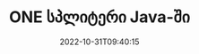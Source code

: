 ---
############################# Static ############################
layout: "auto-gen-merger"
date: 2022-10-31T09:40:15
draft: false
otherformats: ott pdf pps ppsx ppt pptx rtf tex vdx vsdm vsdx vssm vssx vstm vstx vsx

############################# Head ############################
head_title: "დაყავით ONE მრავალ ფაილად Java-ში"
head_description: "დაყავით ერთი ONE ფაილი რამდენიმე ფაილად გვერდების ნომრების, გვერდების ინტერვალების, ლუწი ან კენტი გვერდების საფუძველზე დოკუმენტების შერწყმის API-ს გამოყენებით."

############################# Header ############################
title: "ONE სპლიტერი Java-ში"
description: "გაყავით ONE Java კოდის რამდენიმე ხაზით."
bg_image: "https://cms.admin.containerize.com/templates/aspose/App_Themes/V3/images/bg/header1.png"
bg_overlay: false
button:
    enable: true
    icon: "fas fa-arrow-down"
    label: "ჩამოტვირთეთ უფასო საცდელი"
    link: "https://downloads.groupdocs.com/merger/java"

############################# SubMenu ############################
submenu:
    enable: true

    left:
        img_alt: "GroupDocs.Merger for Java"
        image: "https://cms.admin.containerize.com/templates/groupdocs/images/product-logos/90x90-noborder/groupdocs-merger-java.png"
        product: "GroupDocs.Merger"
        platform: "Java"

    middle:
        button:

            # button loop
            - link: "https://apireference.groupdocs.com/merger/java"
              text: "API მითითება"

            # button loop
            - link: "https://github.com/groupdocs-merger"
              text: "კოდის მაგალითები"

            # button loop
            - link: "https://products.groupdocs.app/merger/family"
              text: "ცოცხალი დემო"

            # button loop
            - link: "https://purchase.groupdocs.com/pricing/merger/java"
              text: "ფასი"

    right:
        link_download: "https://downloads.groupdocs.com/merger"
        link_learn: "https://docs.groupdocs.com/merger/java"
        link_buy: "https://purchase.groupdocs.com"

############################# About ############################
about:
    enable: true
    title: "GroupDocs.Merger for Java API-ს შესახებ"
    content: |
        [GroupDocs.Merger for Java](/ka/merger/java/) ბიბლიოთეკა გთავაზობთ მარტივ გადაწყვეტას უსაფრთხოდ შერწყმისა და გაყოფისთვის დოკუმენტების ფართო სპექტრის ფორმატებში, მათ შორის PDF, Microsoft Office (Word, Excel, PowerPoint, OneNote), OpenDocument, HTML, სურათები და მრავალი სხვა Java აპლიკაციებში. კოდის მხოლოდ რამდენიმე სტრიქონის დამატებით, შეასრულეთ დოკუმენტის რამდენიმე ოპერაცია, როგორიცაა გადატანა, ამოღება, როტაცია, გაცვლა, ამონაწერი ან შეცვალეთ გვერდების ორიენტაცია დოკუმენტებში. დოკუმენტების გაერთიანების API ასევე მხარს უჭერს დოკუმენტის გვერდების გადახედვას, როგორც გამოსახულება დოკუმენტის სტრუქტურის, ფორმატირებისა და გვერდის შინაარსის გასაანალიზებლად.
        
        GroupDocs.Merger API არის სწორი არჩევანი კორპორატიული გადაწყვეტილებებისთვის, რომლებიც საჭიროებენ ფაილების გაყოფის ფუნქციებს. ეს API-ები კარგად არის მხარდაჭერილი ყველა ძირითად ოპერაციულ სისტემასა და პლატფორმაზე, მათ შორის {{Runtime}}.

############################# Steps ############################
steps:
    enable: true
    title_left: "ONE ფაილის დაყოფა გვერდების მიხედვით Java-ში"
    content_left: |
        [GroupDocs.Merger for Java](/ka/merger/java/) უადვილებს Java-ის დეველოპერებს ერთი ONE ფაილის დაყოფა მრავალ შედეგიან ფაილად დანერგვით რამდენიმე მარტივი ნაბიჯი.
        
        * **SplitOptions** ინიციალიზაცია გამომავალი ფაილების ბილიკის ფორმატით.
        * შექმენით **Merger**-ის ახალი ეგზემპლარი და გადაიტანეთ წყაროს დოკუმენტის გზა კონსტრუქტორის პარამეტრად.
        * დარეკეთ **split** და გაიარეთ **SplitOptions** ობიექტი შედეგის შესანახად.

    title_right: "სისტემის მოთხოვნები"
    content_right: |
        GroupDocs.Merger for Java API-ები მხარდაჭერილია ყველა ძირითად პლატფორმაზე და ოპერაციულ სისტემაზე. ქვემოთ მოცემული კოდის შესრულებამდე, დარწმუნდით, რომ თქვენს სისტემაში დაინსტალირებული გაქვთ შემდეგი წინაპირობები.

        * ოპერაციული სისტემები: Microsoft Windows, Linux, MacOS
        * განვითარების გარემო: NetBeans, IntelliJ IDEA, Eclipse
        * ჩარჩოები: J2SE 7.0 (1.7), J2SE 8.0 (1.8), Java 10
        * ჩამოტვირთეთ GroupDocs.Merger for Java-ის უახლესი ვერსია [Maven](https://repository.groupdocs.com/webapp/#/artifacts/browse/tree/General/repo/com/groupdocs/groupdocs-merger)
         
    code: |
     {{% merger/additional-styles %}}
     {{< merger/code-merger title="როგორ გავყოთ ONE ფაილი Java-ის მაგალითის კოდის გამოყენებით">}}

        ```java    
        // გაყავით ONE ფაილი GroupDocs.Merger Java API-სთვის
        String filePath = "input.one";
        String filePathOut = "output.one";
        
        // SplitOptions კლასის ინიცირება გამომავალი ფაილების ბილიკის ფორმატით
        SplitOptions splitOptions = new SplitOptions(filePathOut, new int[] { 3, 6, 8 });

        // მყისიერი შერწყმა შეყვანით ONE დოკუმენტით
        Merger merger = new Merger(filePath);

        // გამოიძახეთ გაყოფის მეთოდი და გაიარეთ SplitOptions ობიექტი შედეგიანი დოკუმენტების შესანახად
        merger.split(splitOptions);
        ```
     {{< /merger/code-merger >}}

############################# Demos ############################
demos:
    enable: true
    title: "ცოცხალი დემო - გაყოფა ONE ფაილი ონლაინ"
    content: |
       გაყავით ONE ფაილი ახლავე, ეწვიეთ [GroupDocs.Merger Live Demos](https://products.groupdocs.app/splitter/one) ვებსაიტს.
       ცოცხალი დემოს აქვს შემდეგი უპირატესობები.
        
############################# About Formats ############################
about_formats:
    enable: true

############################# More Formats ############################
more_formats:
    enable: true
    title: "სხვა ფორმატების ფაილის გაყოფა"
    content: |
        Java დოკუმენტების გაერთიანება და გაყოფა API ფაილის ფორმატებისა და სურათებისთვის. გაყავით ზოგიერთი პოპულარული ფაილის ფორმატი, როგორც ეს ქვემოთ არის ნათქვამი.

############################# Back to top ###############################
back_to_top:
    enable: true
---